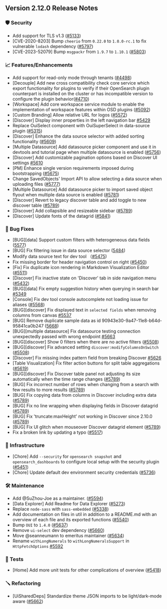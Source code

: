 ## Version 2.12.0 Release Notes

### 🛡 Security

- Add support for TLS v1.3 ([#5133](https://github.com/opensearch-project/OpenSearch-Dashboards/pull/5133))
- [CVE-2020-8203] Bump `cheerio` from `0.22.0` to `1.0.0-rc.1` to fix vulnerable `lodash` dependency ([#5797](https://github.com/opensearch-project/OpenSearch-Dashboards/pull/5797))
- [CVE-2023-52079] Bump `msgpackr` from `1.9.7` to `1.10.1` ([#5803](https://github.com/opensearch-project/OpenSearch-Dashboards/pull/5803))

### 📈 Features/Enhancements

- Add support for read-only mode through tenants ([#4498](https://github.com/opensearch-project/OpenSearch-Dashboards/pull/4498))
- [Decouple] Add new cross compatibility check core service which export functionality for plugins to verify if their OpenSearch plugin counterpart is installed on the cluster or has incompatible version to configure the plugin behavior([#4710](https://github.com/opensearch-project/OpenSearch-Dashboards/pull/4710))
- [Workspace] Add core workspace service module to enable the implementation of workspace features within OSD plugins ([#5092](https://github.com/opensearch-project/OpenSearch-Dashboards/pull/5092))
- [Custom Branding] Allow relative URL for logos ([#5572](https://github.com/opensearch-project/OpenSearch-Dashboards/pull/5572))
- [Discover] Display inner properties in the left navigation bar [#5429](https://github.com/opensearch-project/OpenSearch-Dashboards/pull/5429)
- Replace OuiSelect component with OuiSuperSelect in data-source plugin ([#5315](https://github.com/opensearch-project/OpenSearch-Dashboards/pull/5315))
- [Discover] Enhance the data source selector with added sorting functionality ([#5609](https://github.com/opensearch-project/OpenSearch-Dashboards/issues/5609))
- [Multiple Datasource] Add datasource picker component and use it in devtools and tutorial page when multiple datasource is enabled ([#5756](https://github.com/opensearch-project/OpenSearch-Dashboards/pull/5756))
- [Discover] Add customizable pagination options based on Discover UI settings [#5610](https://github.com/opensearch-project/OpenSearch-Dashboards/pull/5610)
- [PM] Enhance single version requirements imposed during bootstrapping ([#5675](https://github.com/opensearch-project/OpenSearch-Dashboards/pull/5675))
- Change SavedObjects' Import API to allow selecting a data source when uploading files ([#5777](https://github.com/opensearch-project/OpenSearch-Dashboards/pull/5777))
- [Multiple Datasource] Add datasource picker to import saved object flyout when multiple data source is enabled ([#5781](https://github.com/opensearch-project/OpenSearch-Dashboards/pull/5781))
- [Discover] Revert to legacy discover table and add toggle to new discover table ([#5789](https://github.com/opensearch-project/OpenSearch-Dashboards/pull/5789))
- [Discover] Add collapsible and resizeable sidebar ([#5789](https://github.com/opensearch-project/OpenSearch-Dashboards/pull/5789))
- [Discover] Update fonts of the datagrid ([#5841](https://github.com/opensearch-project/OpenSearch-Dashboards/pull/5841))

### 🐛 Bug Fixes

- [BUG][data] Support custom filters with heterogeneous data fields ([5577](https://github.com/opensearch-project/OpenSearch-Dashboards/pull/5577))
- [BUG] Fix filtering issue in data source selector ([5484](https://github.com/opensearch-project/OpenSearch-Dashboards/pull/5484))
- Modify data source text for dev tool （[#5475](https://github.com/opensearch-project/OpenSearch-Dashboards/pull/5475))
- Fix missing border for header navigation control on right ([#5450](https://github.com/opensearch-project/OpenSearch-Dashboards/pull/5450))
- [Fix] Fix duplicate icon rendering in Markdown Visualization Editor ([#5511](https://github.com/opensearch-project/OpenSearch-Dashboards/pull/5511))
- [Discover] Fix inactive state on 'Discover' tab in side navigation menu ([#5432](https://github.com/opensearch-project/OpenSearch-Dashboards/pull/5432))
- [BUG][data] Fix empty suggestion history when querying in search bar [#5349](https://github.com/opensearch-project/OpenSearch-Dashboards/pull/5349)
- [Console] Fix dev tool console autocomplete not loading issue for aliases ([#5568](https://github.com/opensearch-project/OpenSearch-Dashboards/pull/5568))
- [BUG][discover] Fix displayed text in `selected fields` when removing columns from canvas [#5537](https://github.com/opensearch-project/OpenSearch-Dashboards/pull/5537)
- [BUG] Remove duplicate sample data as id 90943e30-9a47-11e8-b64d-95841ca0b247 ([5668](https://github.com/opensearch-project/OpenSearch-Dashboards/pull/5668))
- [BUG][multiple datasource] Fix datasource testing connection unexpectedly passed with wrong endpoint [#5663](https://github.com/opensearch-project/OpenSearch-Dashboards/pull/5663)
- [BUG][discover] Show 0 filters when there are no active filters ([#5508](https://github.com/opensearch-project/OpenSearch-Dashboards/pull/5508))
- [BUG][discover] Fix advanced setting `discover:modifyColumnsOnSwitch` ([#5508](https://github.com/opensearch-project/OpenSearch-Dashboards/pull/5508))
- [Discover] Fix missing index pattern field from breaking Discover [#5626](https://github.com/opensearch-project/OpenSearch-Dashboards/pull/5626)
- [Table Visualization] Fix filter action buttons for split table aggregations ([#5619](https://github.com/opensearch-project/OpenSearch-Dashboards/pull/5619))
- [BUG][discover] Fix Discover table panel not adjusting its size automatically when the time range changes ([#5789](https://github.com/opensearch-project/OpenSearch-Dashboards/pull/5789))
- [BUG] Fix incorrect number of rows when changing from a search with few results to more results ([#5789](https://github.com/opensearch-project/OpenSearch-Dashboards/pull/5789))
- [BUG] Fix copying data from columns in Discover including extra data ([#5789](https://github.com/opensearch-project/OpenSearch-Dashboards/pull/5789))
- [BUG] Fix no line wrapping when displaying fields in Discover datagrid ([#5789](https://github.com/opensearch-project/OpenSearch-Dashboards/pull/5789))
- [BUG] Fix 'truncate:maxHeight' not working in Discover since 2.10.0 ([#5789](https://github.com/opensearch-project/OpenSearch-Dashboards/pull/5789))
- [BUG] Fix UI glitch when mouseover Discover datagrid element ([#5789](https://github.com/opensearch-project/OpenSearch-Dashboards/pull/5789))
- Fix a broken link by updating a typo ([#5517](https://github.com/opensearch-project/OpenSearch-Dashboards/pull/5517))

### 🚞 Infrastructure

- [Chore] Add `--security` for `opensearch snapshot` and `opensearch_dashboards` to configure local setup with the security plugin ([#5451](https://github.com/opensearch-project/OpenSearch-Dashboards/pull/5451))
- [Chore] Update default dev environment security credentials ([#5736](https://github.com/opensearch-project/OpenSearch-Dashboards/pull/5736))

### 🛠 Maintenance

- Add @SuZhou-Joe as a maintainer. ([#5594](https://github.com/opensearch-project/OpenSearch-Dashboards/pull/5594))
- [Data Explorer] Add Readme for Data Explorer ([#5273](https://github.com/opensearch-project/OpenSearch-Dashboards/pull/5273))
- Replace `node-sass` with `sass-embedded` ([#5338](https://github.com/opensearch-project/OpenSearch-Dashboards/pull/5338))
- Add documentation on files in util in addition to a README.md with an overview of each file and its exported functions ([#5540](https://github.com/opensearch-project/OpenSearch-Dashboards/pull/5540))
- Bump `OUI` to `1.4.0` ([#5637](https://github.com/opensearch-project/OpenSearch-Dashboards/pull/5637))
- Remove `ui-select` dev dependency ([#5660](https://github.com/opensearch-project/OpenSearch-Dashboards/pull/5660))
- Move @seanneumann to emeritus maintainer ([#5634](https://github.com/opensearch-project/OpenSearch-Dashboards/pull/5634))
- Rename `withLongNumerals` to `withLongNumeralsSupport` in `HttpFetchOptions` [#5592](https://github.com/opensearch-project/OpenSearch-Dashboards/pull/5592)

### 🔩 Tests

- [Home] Add more unit tests for other complications of overview ([#5418](https://github.com/opensearch-project/OpenSearch-Dashboards/pull/5418))

### 🪛 Refactoring

- [UiSharedDeps] Standardize theme JSON imports to be light/dark-mode aware ([#5662](https://github.com/opensearch-project/OpenSearch-Dashboards/pull/5662))

